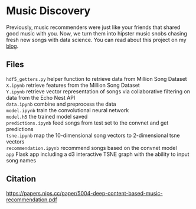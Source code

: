 # Music Discovery
Previously, music recommenders were just like your friends that shared good music with you. Now, we turn them into hipster music snobs chasing fresh new songs with data science. You can read about this project on my [blog](http://dohyunshin.com/jekyll/pixyll/2016/09/24/music-discovery/).

## Files
`hdf5_getters.py` helper function to retrieve data from Million Song Dataset  
`X.ipynb` retrieve features from the Million Song Dataset  
`Y.ipynb` retrieve vector representation of songs via collaborative filtering on data from the Echo Nest API  
`data.ipynb` combine and preprocess the data  
`model.ipynb` train the convolutional neural network  
`model.h5` the trained model saved  
`predictions.ipynb` feed songs from test set to the convnet and get predictions  
`tsne.ipynb` map the 10-dimensional song vectors to 2-dimensional tsne vectors  
`recommendation.ipynb` recommend songs based on the convnet model  
`app` Flask app including a d3 interactive TSNE graph with the ability to input song names

## Citation
https://papers.nips.cc/paper/5004-deep-content-based-music-recommendation.pdf

